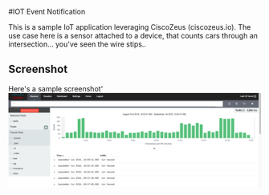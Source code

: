 #IOT Event Notification

This is a sample IoT application leveraging CiscoZeus (ciscozeus.io).  The use case here is a sensor attached to a
device, that counts cars through an intersection... you've seen the wire stips..

## Screenshot

Here's a sample screenshot'
![screenshot](https://github.com/imapex/iotzeus/blob/master/zeus-screenshot.png)



